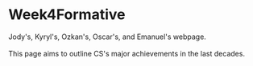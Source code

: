 # Week4Formative
Jody's, Kyryl's, Ozkan's, Oscar's, and Emanuel's webpage. 
<br/>
<br/>
This page aims to outline CS's major achievements in the last decades.
